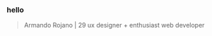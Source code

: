  ### hello <person>
   
  > Armando Rojano | 29
  > ux designer + enthusiast web developer

  ###

<!---
r0ur/r0ur is a ✨ special ✨ repository because its `README.md` (this file) appears on your GitHub profile.
You can click the Preview link to take a look at your changes.
--->
